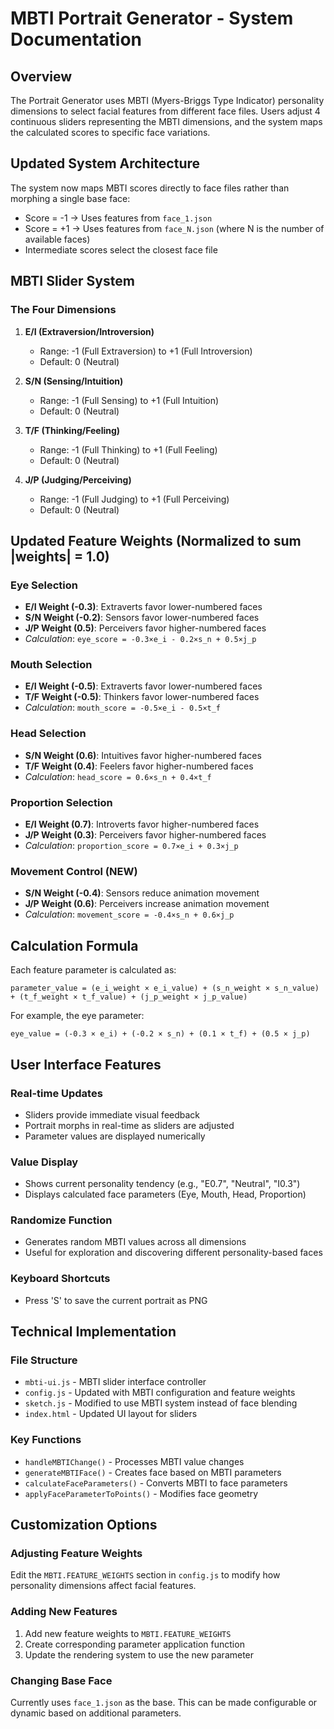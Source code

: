 # MBTI Portrait Generator - System Documentation

## Overview
The Portrait Generator uses MBTI (Myers-Briggs Type Indicator) personality dimensions to select facial features from different face files. Users adjust 4 continuous sliders representing the MBTI dimensions, and the system maps the calculated scores to specific face variations.

## Updated System Architecture
The system now maps MBTI scores directly to face files rather than morphing a single base face:
- Score = -1 → Uses features from `face_1.json`
- Score = +1 → Uses features from `face_N.json` (where N is the number of available faces)
- Intermediate scores select the closest face file

## MBTI Slider System

### The Four Dimensions
1. **E/I (Extraversion/Introversion)**
   - Range: -1 (Full Extraversion) to +1 (Full Introversion)
   - Default: 0 (Neutral)

2. **S/N (Sensing/Intuition)**  
   - Range: -1 (Full Sensing) to +1 (Full Intuition)
   - Default: 0 (Neutral)

3. **T/F (Thinking/Feeling)**
   - Range: -1 (Full Thinking) to +1 (Full Feeling)
   - Default: 0 (Neutral)

4. **J/P (Judging/Perceiving)**
   - Range: -1 (Full Judging) to +1 (Full Perceiving)
   - Default: 0 (Neutral)

## Updated Feature Weights (Normalized to sum |weights| = 1.0)

### Eye Selection
- **E/I Weight (-0.3)**: Extraverts favor lower-numbered faces
- **S/N Weight (-0.2)**: Sensors favor lower-numbered faces  
- **J/P Weight (0.5)**: Perceivers favor higher-numbered faces
- *Calculation*: `eye_score = -0.3×e_i - 0.2×s_n + 0.5×j_p`

### Mouth Selection
- **E/I Weight (-0.5)**: Extraverts favor lower-numbered faces
- **T/F Weight (-0.5)**: Thinkers favor lower-numbered faces
- *Calculation*: `mouth_score = -0.5×e_i - 0.5×t_f`

### Head Selection  
- **S/N Weight (0.6)**: Intuitives favor higher-numbered faces
- **T/F Weight (0.4)**: Feelers favor higher-numbered faces
- *Calculation*: `head_score = 0.6×s_n + 0.4×t_f`

### Proportion Selection
- **E/I Weight (0.7)**: Introverts favor higher-numbered faces
- **J/P Weight (0.3)**: Perceivers favor higher-numbered faces
- *Calculation*: `proportion_score = 0.7×e_i + 0.3×j_p`

### Movement Control (NEW)
- **S/N Weight (-0.4)**: Sensors reduce animation movement
- **J/P Weight (0.6)**: Perceivers increase animation movement
- *Calculation*: `movement_score = -0.4×s_n + 0.6×j_p`

## Calculation Formula

Each feature parameter is calculated as:
```
parameter_value = (e_i_weight × e_i_value) + (s_n_weight × s_n_value) + (t_f_weight × t_f_value) + (j_p_weight × j_p_value)
```

For example, the eye parameter:
```
eye_value = (-0.3 × e_i) + (-0.2 × s_n) + (0.1 × t_f) + (0.5 × j_p)
```

## User Interface Features

### Real-time Updates
- Sliders provide immediate visual feedback
- Portrait morphs in real-time as sliders are adjusted
- Parameter values are displayed numerically

### Value Display
- Shows current personality tendency (e.g., "E0.7", "Neutral", "I0.3")
- Displays calculated face parameters (Eye, Mouth, Head, Proportion)

### Randomize Function
- Generates random MBTI values across all dimensions
- Useful for exploration and discovering different personality-based faces

### Keyboard Shortcuts
- Press 'S' to save the current portrait as PNG

## Technical Implementation

### File Structure
- `mbti-ui.js` - MBTI slider interface controller
- `config.js` - Updated with MBTI configuration and feature weights
- `sketch.js` - Modified to use MBTI system instead of face blending
- `index.html` - Updated UI layout for sliders

### Key Functions
- `handleMBTIChange()` - Processes MBTI value changes
- `generateMBTIFace()` - Creates face based on MBTI parameters
- `calculateFaceParameters()` - Converts MBTI to face parameters
- `applyFaceParameterToPoints()` - Modifies face geometry

## Customization Options

### Adjusting Feature Weights
Edit the `MBTI.FEATURE_WEIGHTS` section in `config.js` to modify how personality dimensions affect facial features.

### Adding New Features
1. Add new feature weights to `MBTI.FEATURE_WEIGHTS`
2. Create corresponding parameter application function
3. Update the rendering system to use the new parameter

### Changing Base Face
Currently uses `face_1.json` as the base. This can be made configurable or dynamic based on additional parameters.
